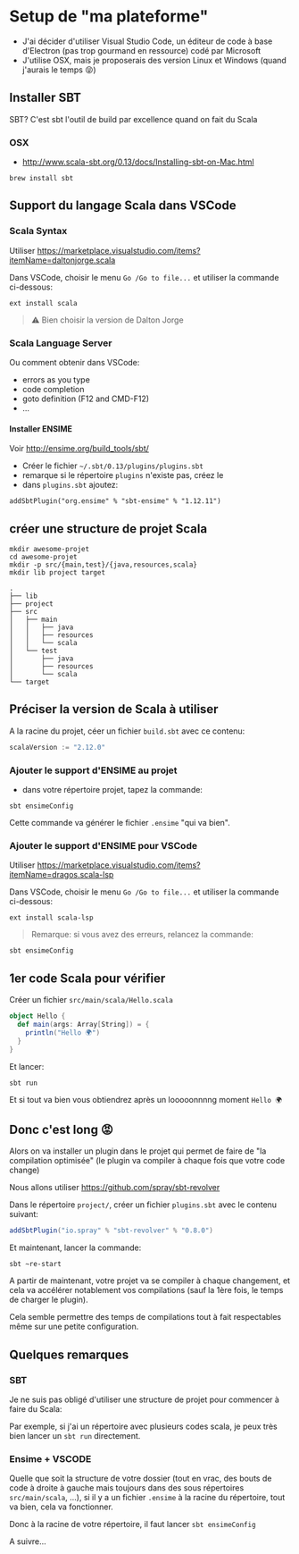 # Setup de "ma plateforme"

- J'ai décider d'utiliser Visual Studio Code, un éditeur de code à base d'Electron (pas trop gourmand en ressource) codé par Microsoft
- J'utilise OSX, mais je proposerais des version Linux et Windows (quand j'aurais le temps 😝)

## Installer SBT

SBT? C'est sbt l'outil de build par excellence quand on fait du Scala

### OSX

- http://www.scala-sbt.org/0.13/docs/Installing-sbt-on-Mac.html

```shell
brew install sbt
```

## Support du langage Scala dans VSCode

### Scala Syntax

Utiliser https://marketplace.visualstudio.com/items?itemName=daltonjorge.scala

Dans VSCode, choisir le menu `Go /Go to file...` et utiliser la commande ci-dessous:

```
ext install scala
```

> ⚠️ Bien choisir la version de Dalton Jorge

### Scala Language Server

Ou comment obtenir dans VSCode:

- errors as you type
- code completion
- goto definition (F12 and CMD-F12)
- ...

#### Installer ENSIME

Voir http://ensime.org/build_tools/sbt/

- Créer le fichier `~/.sbt/0.13/plugins/plugins.sbt`
- remarque si le répertoire `plugins` n'existe pas, créez le
- dans `plugins.sbt` ajoutez:

```
addSbtPlugin("org.ensime" % "sbt-ensime" % "1.12.11")
```

## créer une structure de projet Scala

```shell
mkdir awesome-projet
cd awesome-projet
mkdir -p src/{main,test}/{java,resources,scala}
mkdir lib project target
```

```
.
├── lib
├── project
├── src
│   ├── main
│   │   ├── java
│   │   ├── resources
│   │   └── scala
│   └── test
│       ├── java
│       ├── resources
│       └── scala
└── target
```

## Préciser la version de Scala à utiliser

A la racine du projet, céer un fichier `build.sbt` avec ce contenu:

```scala
scalaVersion := "2.12.0"
```

### Ajouter le support d'ENSIME au projet

- dans votre répertoire projet, tapez la commande:

```
sbt ensimeConfig
```

Cette commande va générer le fichier `.ensime` "qui va bien".

### Ajouter le support d'ENSIME pour VSCode

Utiliser https://marketplace.visualstudio.com/items?itemName=dragos.scala-lsp

Dans VSCode, choisir le menu `Go /Go to file...` et utiliser la commande ci-dessous:

```
ext install scala-lsp
```

> Remarque: si vous avez des erreurs, relancez la commande:

```
sbt ensimeConfig
```


## 1er code Scala pour vérifier

Créer un fichier `src/main/scala/Hello.scala`

```scala
object Hello {
  def main(args: Array[String]) = {
    println("Hello 🌍")
  }        
}
```

Et lancer:

```shell
sbt run
```

Et si tout va bien vous obtiendrez après un looooonnnng moment `Hello 🌍`


## Donc c'est long 😡

Alors on va installer un plugin dans le projet qui permet de faire de "la compilation optimisée" (le plugin va compiler à chaque fois que votre code change)

Nous allons utiliser https://github.com/spray/sbt-revolver

Dans le répertoire `project/`, créer un fichier `plugins.sbt` avec le contenu suivant:

```scala
addSbtPlugin("io.spray" % "sbt-revolver" % "0.8.0")
```

Et maintenant, lancer la commande:

```
sbt ~re-start
````

A partir de maintenant, votre projet va se compiler à chaque changement, et cela va accélérer notablement vos compilations (sauf la 1ère fois, le temps de charger le plugin).

Cela semble permettre des temps de compilations tout à fait respectables même sur une petite configuration.

## Quelques remarques

### SBT

Je ne suis pas obligé d'utiliser une structure de projet pour commencer à faire du Scala:

Par exemple, si j'ai un répertoire avec plusieurs codes scala, je peux très bien lancer un `sbt run` directement.

### Ensime + VSCODE

Quelle que soit la structure de votre dossier (tout en vrac, des bouts de code à droite à gauche mais toujours dans des sous répertoires `src/main/scala`, ...), si il y a un fichier `.ensime` à la racine du répertoire, tout va bien, cela va fonctionner.

Donc à la racine de votre répertoire, il faut lancer `sbt ensimeConfig`



A suivre...
